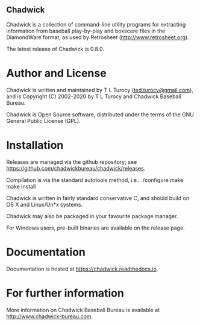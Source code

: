 Chadwick
--------

Chadwick is a collection of command-line utility programs for
extracting information from baseball play-by-play and boxscore files
in the DiamondWare format, as used by Retrosheet
(http://www.retrosheet.org).

The latest release of Chadwick is 0.8.0.

Author and License
==================

Chadwick is written and maintained by T L Turocy
(ted.turocy@gmail.com), and is Copyright (C) 2002-2020 by
T L Turocy and Chadwick Baseball Bureau.

Chadwick is Open Source software, distributed under the terms of the 
GNU General Public License (GPL).

Installation
============

Releases are managed via the github repository; see
https://github.com/chadwickbureau/chadwick/releases.

Compilation is via the standard autotools method, i.e.:
    ./configure
    make
    make install

Chadwick is written in fairly standard conservative C, and should
build on OS X and Linux/Un*x systems.

Chadwick may also be packaged in your favourite package manager.

For Windows users, pre-built binaries are available on the release
page.


Documentation
=============

Documentation is hosted at https://chadwick.readthedocs.io.


For further information
=======================

More information on Chadwick Baseball Bureau is available at
http://www.chadwick-bureau.com.




